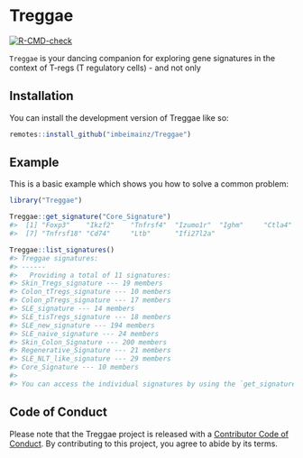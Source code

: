 
<!-- README.md is generated from README.Rmd. Please edit that file -->

# Treggae

<!-- badges: start -->

[![R-CMD-check](https://github.com/imbeimainz/Treggae/actions/workflows/R-CMD-check.yaml/badge.svg)](https://github.com/imbeimainz/Treggae/actions/workflows/R-CMD-check.yaml)
<!-- badges: end -->

`Treggae` is your dancing companion for exploring gene signatures in the
context of T-regs (T regulatory cells) - and not only

## Installation

You can install the development version of Treggae like so:

``` r
remotes::install_github("imbeimainz/Treggae")
```

## Example

This is a basic example which shows you how to solve a common problem:

``` r
library("Treggae")

Treggae::get_signature("Core_Signature")
#>  [1] "Foxp3"    "Ikzf2"    "Tnfrsf4"  "Izumo1r"  "Ighm"     "Ctla4"   
#>  [7] "Tnfrsf18" "Cd74"     "Ltb"      "Ifi27l2a"

Treggae::list_signatures()
#> Treggae signatures: 
#> ------
#>   Providing a total of 11 signatures: 
#> Skin_Tregs_signature --- 19 members
#> Colon_tTregs_signature --- 10 members
#> Colon_pTregs_signature --- 17 members
#> SLE_signature --- 14 members
#> SLE_tisTregs_signature --- 18 members
#> SLE_new_signature --- 194 members
#> SLE_naive_signature --- 24 members
#> Skin_Colon_Signature --- 200 members
#> Regenerative_Signature --- 21 members
#> SLE_NLT_like_signature --- 29 members
#> Core_Signature --- 10 members
#> 
#> You can access the individual signatures by using the `get_signatures()` or `get_signature()` functions
```

## Code of Conduct

Please note that the Treggae project is released with a [Contributor
Code of
Conduct](https://contributor-covenant.org/version/2/1/CODE_OF_CONDUCT.html).
By contributing to this project, you agree to abide by its terms.
